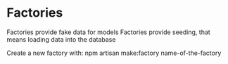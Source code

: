 # Factories
Factories provide fake data for models
Factories provide seeding, that means loading data into the database

Create a new factory with: npm artisan make:factory name-of-the-factory